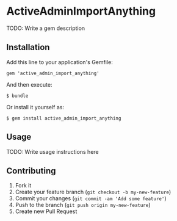 # ActiveAdminImportAnything

TODO: Write a gem description

## Installation

Add this line to your application's Gemfile:

    gem 'active_admin_import_anything'

And then execute:

    $ bundle

Or install it yourself as:

    $ gem install active_admin_import_anything

## Usage

TODO: Write usage instructions here

## Contributing

1. Fork it
2. Create your feature branch (`git checkout -b my-new-feature`)
3. Commit your changes (`git commit -am 'Add some feature'`)
4. Push to the branch (`git push origin my-new-feature`)
5. Create new Pull Request
